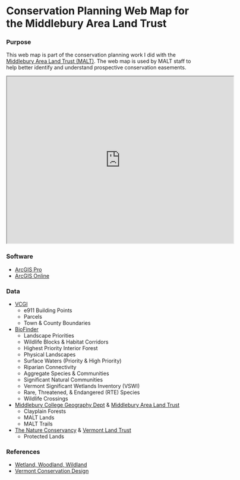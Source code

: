 # Conservation Planning Web Map for the Middlebury Area Land Trust

### Purpose
This web map is part of the conservation planning work I did with the [Middlebury Area Land Trust (MALT)](https://www.maltvt.org/).  The web map is used by MALT staff to help better identify and understand prospective conservation easements.

 <iframe
        src="https://middlebury.maps.arcgis.com/apps/webappviewer/index.html?id=6a8153ac312543e2a204f122360b802e"
        style="width:610px; height:450px" ></iframe> 

### Software

* [ArcGIS Pro](https://pro.arcgis.com/en/pro-app/latest/get-started/get-started.htm)
* [ArcGIS Online](https://www.arcgis.com/index.html)

### Data

* [VCGI](https://docs.digital.mass.gov/dataset/massgis-data-layers)
    * e911 Building Points
    * Parcels
    * Town & County Boundaries
* [BioFinder](https://anr.vermont.gov/maps-and-mapping/biofinder)
    * Landscape Priorities
    * Wildlife Blocks & Habitat Corridors
    * Highest Priority Interior Forest
    * Physical Landscapes
    * Surface Waters (Priority & High Priority)
    * Riparian Connectivity
    * Aggregate Species & Communities
    * Significant Natural Communities
    * Vermont Significant Wetlands Inventory (VSWI)
    * Rare, Threatened, & Endangered (RTE) Species
    * Wildlife Crossings
* [Middlebury College Geography Dept](https://www.middlebury.edu/college/academics/geography) & [Middlebury Area Land Trust](https://www.maltvt.org/)
    * Clayplain Forests
    * MALT Lands
    * MALT Trails
* [The Nature Conservancy](https://www.nature.org/en-us/) & [Vermont Land Trust](https://vlt.org/)
    * Protected Lands

### References

* [Wetland, Woodland, Wildland](https://vtfishandwildlife.com/wetland-woodland-wildland)
* [Vermont Conservation Design](https://vtfishandwildlife.com/conserve/vermont-conservation-design)

